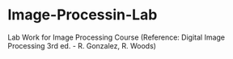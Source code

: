 # Image-Processin-Lab
Lab Work for Image Processing Course (Reference: Digital Image Processing 3rd ed. - R. Gonzalez, R. Woods)
